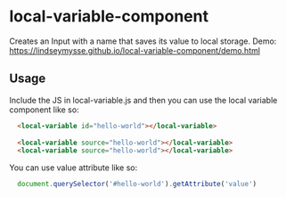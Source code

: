# local-variable-component

Creates an Input with a name that  saves its value to local storage.
Demo: https://lindseymysse.github.io/local-variable-component/demo.html

## Usage

Include the JS in local-variable.js and then you can use the local variable component like so: 

```HTML
  <local-variable id="hello-world"></local-variable>
 
  <local-variable source="hello-world"></local-variable>
  <local-variable source="hello-world"></local-variable>
```

You can use value attribute like so: 

```javascript
  document.querySelector('#hello-world').getAttribute('value')
```
